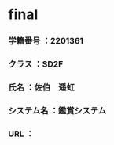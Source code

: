 # final

### 学籍番号    ：2201361
### クラス      ：SD2F
### 氏名        ：佐伯　遥虹
### システム名  ：鑑賞システム
### URL         ：